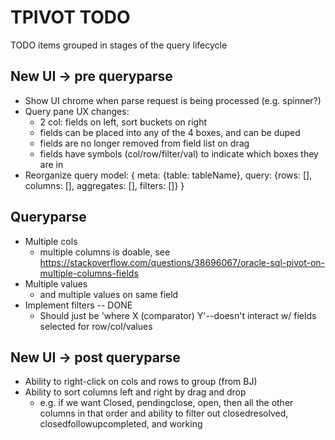 # TPIVOT TODO

TODO items grouped in stages of the query lifecycle

## New UI -> pre queryparse

- Show UI chrome when parse request is being processed (e.g. spinner?)
- Query pane UX changes:
    - 2 col: fields on left, sort buckets on right
    - fields can be placed into any of the 4 boxes, and can be duped
    - fields are no longer removed from field list on drag
    - fields have symbols (col/row/filter/val) to indicate which boxes they are in
- Reorganize query model:
     { meta: {table: tableName},
       query: {rows: [], columns: [], aggregates: [], filters: []} }


## Queryparse

- Multiple cols
    - multiple columns is doable, see https://stackoverflow.com/questions/38696067/oracle-sql-pivot-on-multiple-columns-fields
- Multiple values
    - and multiple values on same field
- Implement filters -- DONE
    - Should just be 'where X (comparator) Y'--doesn't interact w/ fields selected for row/col/values


## New UI -> post queryparse

- Ability to right-click on cols and rows to group (from BJ)
- Ability to sort columns left and right by drag and drop
    - e.g. if we want Closed, pendingclose, open, then all the other columns in that order and ability to filter out closedresolved, closedfollowupcompleted, and working
